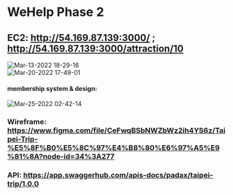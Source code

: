 # WeHelp Phase 2
## EC2: http://54.169.87.139:3000/ ; http://54.169.87.139:3000/attraction/10
![Mar-13-2022 18-29-16](https://user-images.githubusercontent.com/90204593/158055417-a60b63b1-19a9-45bf-8ba2-b5fff6ecc812.gif)<br/>
![Mar-20-2022 17-49-01](https://user-images.githubusercontent.com/90204593/159156869-d7c7a270-80a4-431c-976e-dca00cfd65be.gif)<br/>
#### membership system & design:<br/>
![Mar-25-2022 02-42-14](https://user-images.githubusercontent.com/90204593/159988009-fef3ba91-fce1-4fc3-b08a-4fcef55eb54e.gif)

### Wireframe: https://www.figma.com/file/CeFwqBSbNWZbWz2ih4YS6z/Taipei-Trip-%E5%8F%B0%E5%8C%97%E4%B8%80%E6%97%A5%E9%81%8A?node-id=34%3A277

### API: https://app.swaggerhub.com/apis-docs/padax/taipei-trip/1.0.0
